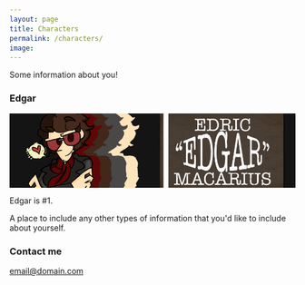 ```yaml
---
layout: page
title: Characters
permalink: /characters/
image: 
---
```


Some information about you!

### Edgar

<img src="/images/Edgar_Splash.png" alt="Edgar" align="center"/>

Edgar is #1.

A place to include any other types of information that you'd like to include about yourself. 

### Contact me

[email@domain.com](mailto:email@domain.com)